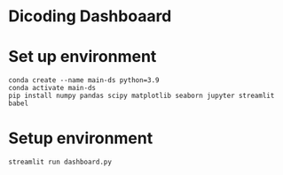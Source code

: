 # Dicoding Dashboaard
# Set up environment
```
conda create --name main-ds python=3.9
conda activate main-ds
pip install numpy pandas scipy matplotlib seaborn jupyter streamlit babel
```
# Setup environment
```
streamlit run dashboard.py
```
